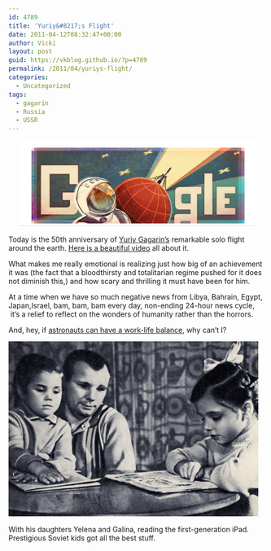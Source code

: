 ```yaml
---
id: 4789
title: 'Yuriy&#8217;s Flight'
date: 2011-04-12T08:32:47+00:00
author: Vicki
layout: post
guid: https://vkblog.github.io/?p=4789
permalink: /2011/04/yuriys-flight/
categories:
  - Uncategorized
tags:
  - gagarin
  - Russia
  - USSR
---
```

<p style="text-align: center;">
  <a href="https://raw.githubusercontent.com/vkblog/vkblog.github.io/master/public/img/2011/04/Screen-shot-2011-04-12-at-6.53.11-AM.png"><img class="aligncenter size-full wp-image-4788" title="Screen shot 2011-04-12 at 6.53.11 AM" src="https://raw.githubusercontent.com/vkblog/vkblog.github.io/master/public/img/2011/04/Screen-shot-2011-04-12-at-6.53.11-AM.png" alt="" width="463" height="170" /></a>
</p>

Today is the 50th anniversary of [Yuriy Gagarin&#8217;s](http://en.wikipedia.org/wiki/Yuri_Gagarin) remarkable solo flight around the earth. [Here is a beautiful video](http://www.youtube.com/watch?v=RKs6ikmrLgg&feature=player_embedded#at=206) all about it.

What makes me really emotional is realizing just how big of an achievement it was (the fact that a bloodthirsty and totalitarian regime pushed for it does not diminish this,) and how scary and thrilling it must have been for him.

At a time when we have so much negative news from Libya, Bahrain, Egypt, Japan,Israel, bam, bam, bam every day, non-ending 24-hour news cycle,  it&#8217;s a relief to reflect on the wonders of humanity rather than the horrors.

And, hey, if [astronauts can have a work-life balance](http://lightbox.time.com/2011/04/12/first-man-in-space-vintage-soviet-propaganda-glorifying-yuri-gagarin/#4), why can&#8217;t I?

<div id="attachment_4795" style="width: 501px" class="wp-caption aligncenter">
  <a href="https://raw.githubusercontent.com/vkblog/vkblog.github.io/master/public/img/2011/04/yuri_gagarin_04.jpg"><img class="size-full wp-image-4795   " title="yuri_gagarin_04" src="https://raw.githubusercontent.com/vkblog/vkblog.github.io/master/public/img/2011/04/yuri_gagarin_04.jpg" alt="" width="491" height="344" /></a>
  
  <p class="wp-caption-text">
    With his daughters Yelena and Galina, reading the first-generation iPad. Prestigious Soviet kids got all the best stuff.
  </p>
</div>

<p style="text-align: center;">
